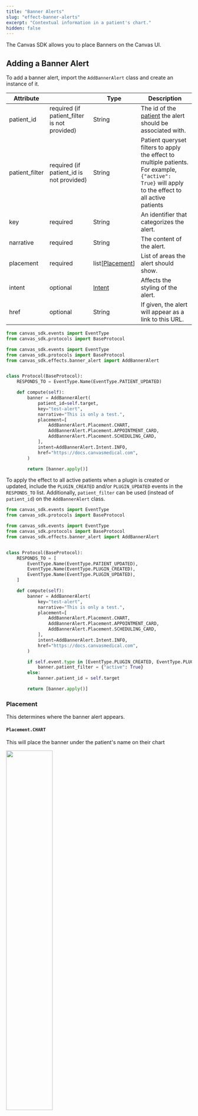 ```yaml
---
title: "Banner Alerts"
slug: "effect-banner-alerts"
excerpt: "Contextual information in a patient's chart."
hidden: false
---
```


The Canvas SDK allows you to place Banners on the Canvas UI.

## Adding a Banner Alert

To add a banner alert, import the `AddBannerAlert` class and create an
instance of it.

| Attribute      |                                              | Type                          | Description                                                                                                                                        |
| -------------- | -------------------------------------------- | ----------------------------- | -------------------------------------------------------------------------------------------------------------------------------------------------- |
| patient_id     | required (if patient_filter is not provided) | String                        | The id of the [patient](/sdk/data-patient/) the alert should be associated with.                                                                   |
| patient_filter | required (if patient_id is not provided)     | String                        | Patient queryset filters to apply the effect to multiple patients. For example, `{"active": True}` will apply to the effect to all active patients |
| key            | required                                     | String                        | An identifier that categorizes the alert.                                                                                                          |
| narrative      | required                                     | String                        | The content of the alert.                                                                                                                          |
| placement      | required                                     | list[[Placement](#placement)] | List of areas the alert should show.                                                                                                               |
| intent         | optional                                     | [Intent](#intent)             | Affects the styling of the alert.                                                                                                                  |
| href           | optional                                     | String                        | If given, the alert will appear as a link to this URL.                                                                                             |

```python
from canvas_sdk.events import EventType
from canvas_sdk.protocols import BaseProtocol

from canvas_sdk.events import EventType
from canvas_sdk.protocols import BaseProtocol
from canvas_sdk.effects.banner_alert import AddBannerAlert


class Protocol(BaseProtocol):
    RESPONDS_TO = EventType.Name(EventType.PATIENT_UPDATED)

    def compute(self):
        banner = AddBannerAlert(
            patient_id=self.target,
            key="test-alert",
            narrative="This is only a test.",
            placement=[
                AddBannerAlert.Placement.CHART,
                AddBannerAlert.Placement.APPOINTMENT_CARD,
                AddBannerAlert.Placement.SCHEDULING_CARD,
            ],
            intent=AddBannerAlert.Intent.INFO,
            href="https://docs.canvasmedical.com",
        )

        return [banner.apply()]

```

To apply the effect to all active patients when a plugin is created or updated, include the `PLUGIN_CREATED` and/or `PLUGIN_UPDATED` events in the `RESPONDS_TO` list. Additionally, `patient_filter` can be used (instead of `patient_id`) on the `AddBannerAlert` class.

```python
from canvas_sdk.events import EventType
from canvas_sdk.protocols import BaseProtocol

from canvas_sdk.events import EventType
from canvas_sdk.protocols import BaseProtocol
from canvas_sdk.effects.banner_alert import AddBannerAlert


class Protocol(BaseProtocol):
    RESPONDS_TO = [
        EventType.Name(EventType.PATIENT_UPDATED),
        EventType.Name(EventType.PLUGIN_CREATED),
        EventType.Name(EventType.PLUGIN_UPDATED),
    ]

    def compute(self):
        banner = AddBannerAlert(
            key="test-alert",
            narrative="This is only a test.",
            placement=[
                AddBannerAlert.Placement.CHART,
                AddBannerAlert.Placement.APPOINTMENT_CARD,
                AddBannerAlert.Placement.SCHEDULING_CARD,
            ],
            intent=AddBannerAlert.Intent.INFO,
            href="https://docs.canvasmedical.com",
        )

        if self.event.type in [EventType.PLUGIN_CREATED, EventType.PLUGIN_UPDATED]:
            banner.patient_filter = {"active": True}
        else:
            banner.patient_id = self.target

        return [banner.apply()]

```

### Placement

This determines where the banner alert appears.

#### `Placement.CHART`

This will place the banner under the patient's name on their chart

<img src="/assets/images/sdk/banner-alerts/banner_alert_placement_chart.png" width="50%">

#### `Placement.TIMELINE`

This will place the banner on the top of the patient's timeline of notes in their chart

<img src="/assets/images/sdk/banner-alerts/banner_alert_placement_timeline.png" width="90%">

#### `Placement.APPOINTMENT_CARD`

This will appear when you click an appointment on the calendar view

<img src="/assets/images/sdk/banner-alerts/banner_alert_placement_appointment_card.png" width="60%">

#### `Placement.SCHEDULING_CARD`

This will appear when you select a patient during the scheduling of an appointment on the calendar view

<img src="/assets/images/sdk/banner-alerts/banner_alert_placement_scheduling_card.png" width="60%">

#### `Placement.PROFILE`

This will place the banner under the patient's name on their patient registration page

<img src="/assets/images/sdk/banner-alerts/banner_alert_placement_profile.png" width="90%">

### Intent

The type or severity of an alert. This will change the appearance of the
banner alert.

#### `Intent.INFO`

<img src="/assets/images/sdk/banner-alerts/banner_alert_intent_info.png" width="400">

#### `Intent.WARNING`

<img src="/assets/images/sdk/banner-alerts/banner_alert_intent_warning.png" width="400">

#### `Intent.ALERT`

<img src="/assets/images/sdk/banner-alerts/banner_alert_intent_alert.png" width="400">

## Removing a Banner Alert

Removing a banner alert is done wih the `RemoveBannerAlert` class. Create an
instance of the class, identifying the key of the alert and the patient id.
Return the Effect by calling the `.apply()` method. Both the `key` and
`patient_id` attributes are required.

```python
from canvas_sdk.effects.banner_alert import RemoveBannerAlert

banner_alert = RemoveBannerAlert(
    key='test-alert',
    patient_id="d4c933fe8f6948f6a7d2a42a2641b13b",
)

banner_alert.apply()
```

<br/>
<br/>
<br/>
